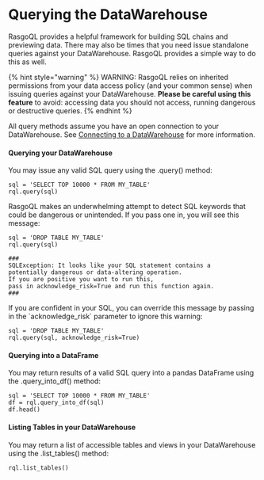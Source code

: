 # Querying the DataWarehouse

RasgoQL provides a helpful framework for building SQL chains and previewing data. There may also be times that you need issue standalone queries against your DataWarehouse. RasgoQL provides a simple way to do this as well.

{% hint style="warning" %}
WARNING: RasgoQL relies on inherited permissions from your data access policy (and your common sense) when issuing queries against your DataWarehouse. **Please be careful using this feature** to avoid: accessing data you should not access, running dangerous or destructive queries.&#x20;
{% endhint %}

All query methods assume you have an open connection to your DataWarehouse. See [Connecting to a DataWarehouse](connecting-to-a-datawarehouse.md) for more information.

#### Querying your DataWarehouse

You may issue any valid SQL query using the .query() method:

```
sql = 'SELECT TOP 10000 * FROM MY_TABLE'
rql.query(sql)
```

RasgoQL makes an underwhelming attempt to detect SQL keywords that could be dangerous or unintended. If you pass one in, you will see this message:

```
sql = 'DROP TABLE MY_TABLE'
rql.query(sql)

###
SQLException: It looks like your SQL statement contains a 
potentially dangerous or data-altering operation. 
If you are positive you want to run this, 
pass in acknowledge_risk=True and run this function again.
###
```

If you are confident in your SQL, you can override this message by passing in the \`acknowledge\_risk\` parameter to ignore this warning:

```
sql = 'DROP TABLE MY_TABLE'
rql.query(sql, acknowledge_risk=True)
```

#### Querying into a DataFrame

You may return results of a valid SQL query into a pandas DataFrame using the .query\_into\_df() method:

```
sql = 'SELECT TOP 10000 * FROM MY_TABLE'
df = rql.query_into_df(sql)
df.head()
```

#### Listing Tables in your DataWarehouse

You may return a list of accessible tables and views in your DataWarehouse using the .list\_tables() method:&#x20;

```
rql.list_tables()
```
